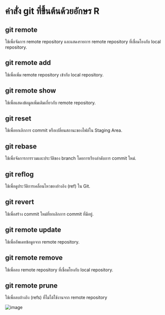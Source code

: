 # คำสั่ง git ที่ขึ้นต้นด้วยอักษร R
## git remote
ใช้เพื่อจัดการ remote repository และแสดงรายการ remote repository ที่เชื่อมโยงกับ local repository.
## git remote add
ใช้เพื่อเพิ่ม remote repository เข้ากับ local repository.
## git remote show
ใช้เพื่อแสดงข้อมูลเพิ่มเติมเกี่ยวกับ remote repository.
## git reset
ใช้เพื่อยกเลิกการ commit หรือเปลี่ยนสถานะของไฟล์ใน Staging Area.
## git rebase
ใช้เพื่อจัดการการรวมและประวัติของ branch โดยการเรียงลำดับการ commit ใหม่.
## git reflog
ใช้เพื่อดูประวัติการเคลื่อนไหวของอ้างอิง (ref) ใน Git.
## git revert
ใช้เพื่อสร้าง commit ใหม่ที่ยกเลิกการ commit ที่มีอยู่.
## git remote update
ใช้เพื่ออัพเดทข้อมูลจาก remote repository.
## git remote remove
ใช้เพื่อลบ remote repository ที่เชื่อมโยงกับ local repository.
## git remote prune
ใช้เพื่อลบอ้างอิง (refs) ที่ไม่ได้ใช้งานจาก remote repository

![image](https://github.com/Nitiphum7/Git_A-Z_Mission_65030130/assets/144196695/cae8dc62-c18a-430a-a421-4f9b58c8a89c)


